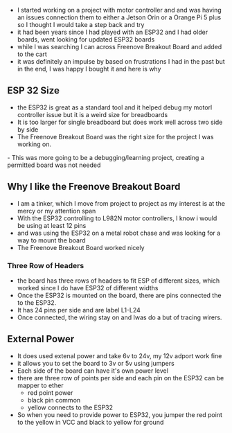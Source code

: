 - I started working on a project with motor controller and and was having an issues connection them to either a Jetson Orin or a Orange Pi 5 plus so I thought I would take a step back and try 
- it had been years since I had played with an ESP32 and I had older boards, went looking for updated ESP32 boards
- while I was searching I can across Freenove Breakout Board and added to the cart
- it was definitely an impulse by based on frustrations I had in the past but in the end, I was happy I bought it and here is why

## ESP 32 Size
- the ESP32 is great as a standard tool and it helped debug my motorl controller issue but it is a weird size for breadboards
- It is too larger for single breadboard but does work well across two side by side
- The Freenove Breakout Board was the right size for the project I was working on.
<pic>
- This was more going to be a debugging/learning project, creating a permitted board was not needed

## Why I like the Freenove Breakout Board 
- I am a tinker, which I move from project to project as my interest is at the mercy or my attention span
- With the ESP32 controlling to L982N motor controllers, I know i would be using at least 12 pins
- and was using the ESP32 on a metal robot chase and was looking for a way to mount the board
- The Freenove Breakout Board worked nicely

### Three Row of Headers
- the board has three rows of headers to fit ESP of different sizes, which worked since I do have ESP32 of different widths
- Once the ESP32 is mounted on the board, there are pins connected the to the ESP32.
- It has 24 pins per side and are label L1-L24
- Once connected, the wiring stay on and Iwas do a but of tracing wirers.

## External Power
- It does used extenal power and take 6v to 24v, my 12v adport work fine
- it allows you to set the board to 3v or 5v using jumpers
- Each side of the board can have it's own power level
- there are three row of points per side and each pin on the ESP32 can be mapper to ether
    - red point power
    - black pin common
    - yellow connects to the ESP32
- So when you need to provide power to ESP32, you jumper the red point to the yellow in VCC and black to yellow for ground


